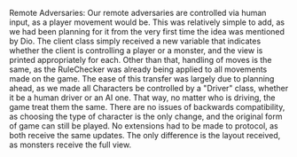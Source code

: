 Remote Adversaries:
Our remote adversaries are controlled via human input, as a player movement would be.
This was relatively simple to add, as we had been planning for it from the very first time the idea was mentioned by Dio.
The client class simply received a new variable that indicates whether the  client is controlling a player or a 
monster, and the view is printed appropriately for each. Other than that, handling of moves is the same, as the RuleChecker
was already being applied to all movements made on the game. The ease of this transfer was largely due to planning ahead, 
as we made all Characters be controlled by a "Driver" class, whether it be a human driver or an AI one. That way, no matter 
who is driving, the game treat them the same. There are no issues of backwards compatibility, as choosing the type of character is 
the only change, and the original form of game can still be played. No extensions had to be made to protocol, as both receive the same updates. The only difference
is the layout received, as monsters receive the full view.